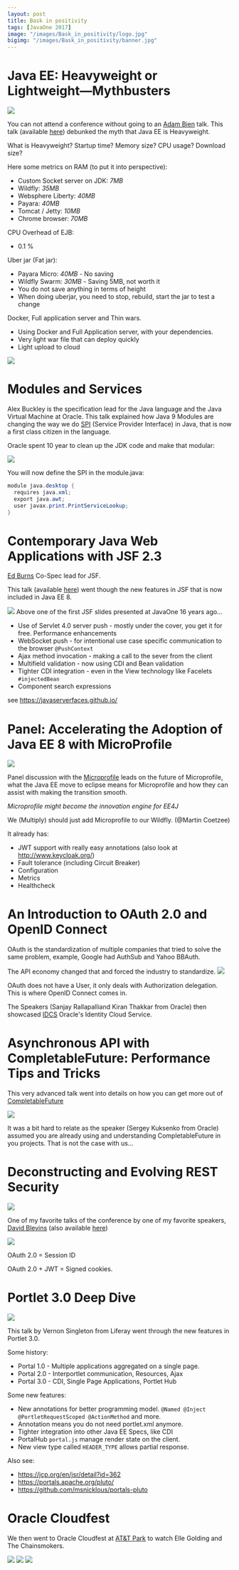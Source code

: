 ```yaml
---
layout: post
title: Bask in positivity
tags: [JavaOne 2017]
image: "/images/Bask_in_positivity/logo.jpg"
bigimg: "/images/Bask_in_positivity/banner.jpg"
---
```


# Java EE: Heavyweight or Lightweight—Mythbusters
![](/images/Bask_in_positivity/adam1.jpg)

You can not attend a conference without going to an [Adam Bien](https://twitter.com/AdamBien) talk.
This talk (available [here](https://www.youtube.com/watch?v=LwimkQQDhio)) debunked the myth that Java EE is Heavyweight.

What is Heavyweight? Startup time? Memory size? CPU usage? Download size?

Here some metrics on RAM (to put it into perspective):

* Custom Socket server on JDK: *7MB*
* Wildfly: *35MB*
* Websphere Liberty: *40MB*
* Payara: *40MB*
* Tomcat / Jetty: *10MB*
* Chrome browser: *70MB*

CPU Overhead of EJB:

* 0.1 %

Uber jar (Fat jar):

* Payara Micro: *40MB* - No saving
* Wildfly Swarm: *30MB* - Saving 5MB, not worth it
* You do not save anything in terms of height
* When doing uberjar, you need to stop, rebuild, start the jar to test a change

Docker, Full application server and Thin wars.

* Using Docker and Full Application server, with your dependencies.
* Very light war file that can deploy quickly
* Light upload to cloud

![](/images/Bask_in_positivity/adam2.jpg)

# Modules and Services

Alex Buckley is the specification lead for the Java language and the Java Virtual Machine at Oracle. This talk explained how Java 9 Modules are changing the way we do [SPI](https://docs.oracle.com/javase/tutorial/ext/basics/spi.html) (Service Provider Interface) in Java, that is now a first class citizen in the language.

Oracle spent 10 year to clean up the JDK code and make that modular:

![](/images/Bask_in_positivity/module1.jpg)

You will now define the SPI in the module.java:

```java
module java.desktop {
  requires java.xml;
  export java.awt;
  user javax.print.PrintServiceLookup;
}
```

# Contemporary Java Web Applications with JSF 2.3
[Ed Burns](https://twitter.com/edburns) Co-Spec lead for JSF.

This talk (available [here](https://www.youtube.com/watch?v=yshXLB_HdhU)) went though the new features in JSF that is now included in Java EE 8.

![](/images/Bask_in_positivity/jsf.jpg)
Above one of the first JSF slides presented at JavaOne 16 years ago...

* Use of Servlet 4.0 server push - mostly under the cover, you get it for free. Performance enhancements
* WebSocket push - for intentional use case specific communication to the browser `@PushContext`
* Ajax method invocation - making a call to the sever from the client
* Multifield validation - now using CDI and Bean validation
* Tighter CDI integration - even in the View technology like Facelets `#injectedBean`
* Component search expressions

see https://javaserverfaces.github.io/

# Panel: Accelerating the Adoption of Java EE 8 with MicroProfile
![](/images/Bask_in_positivity/panel.jpg)

Panel discussion with the [Microprofile](https://twitter.com/MicroProfileIO) leads on the future of Microprofile, what the Java EE move to eclipse means for Microprofile and how they can assist with making the transition smooth.

*Microprofile might become the innovation engine for EE4J*

We (Multiply) should just add Microprofile to our Wildfly. (@Martin Coetzee)

It already has:

* JWT support with really easy annotations (also look at http://www.keycloak.org/)
* Fault tolerance (including Circuit Breaker)
* Configuration
* Metrics
* Healthcheck

# An Introduction to OAuth 2.0 and OpenID Connect

OAuth is the standardization of multiple companies that tried to solve the same problem, example, Google had AuthSub and Yahoo BBAuth.

The API economy changed that and forced the industry to standardize.
![](/images/Bask_in_positivity/oauth1.jpg)

OAuth does not have a User, it only deals with Authorization delegation. This is where OpenID Connect comes in.

The Speakers (Sanjay Rallapalliand Kiran Thakkar from Oracle) then showcased [IDCS](https://www.oracle.com/cloud/paas/identity-cloud-service.html) Oracle's Identity Cloud Service.

# Asynchronous API with CompletableFuture: Performance Tips and Tricks
This very advanced talk went into details on how you can get more out of [CompletableFuture](https://docs.oracle.com/javase/8/docs/api/java/util/concurrent/CompletableFuture.html)

![](/images/Bask_in_positivity/cf.jpg)

It was a bit hard to relate as the speaker (Sergey Kuksenko from Oracle) assumed you are already using and understanding CompletableFuture in you projects. That is not the case with us...

# Deconstructing and Evolving REST Security

![](/images/Bask_in_positivity/restsec.jpg)

One of my favorite talks of the conference by one of my favorite speakers, [David Blevins](https://twitter.com/dblevins) (also available [here](https://www.youtube.com/watch?v=9CJ_BAeOmW0))

![](/images/Bask_in_positivity/pi.jpg)

OAuth 2.0 = Session ID

OAuth 2.0 + JWT = Signed cookies.

# Portlet 3.0 Deep Dive

![](/images/Bask_in_positivity/portal.jpg)

This talk by Vernon Singleton from Liferay went through the new features in Portlet 3.0.

Some history:

* Portal 1.0 - Multiple applications aggregated on a single page.
* Portal 2.0 - Interportlet communication, Resources, Ajax
* Portal 3.0 - CDI, Single Page Applications, Portlet Hub

Some new features:

* New annotations for better programming model. `@Named @Inject @PortletRequestScoped @ActionMethod` and more.
* Annotation means you do not need portlet.xml anymore.
* Tighter integration into other Java EE Specs, like CDI
* PortalHub `portal.js` manage render state on the client.
* New view type called `HEADER_TYPE` allows partial response.

Also see:

* https://jcp.org/en/jsr/detail?id=362
* https://portals.apache.org/pluto/
* https://github.com/msnicklous/portals-pluto

# Oracle Cloudfest

We then went to Oracle Cloudfest at [AT&T Park](http://sanfrancisco.giants.mlb.com/sf/ballpark/) to watch Elle Golding and The Chainsmokers.

![](/images/Bask_in_positivity/fest1.jpg)
![](/images/Bask_in_positivity/fest2.jpg)
![](/images/Bask_in_positivity/fest3.jpg)
